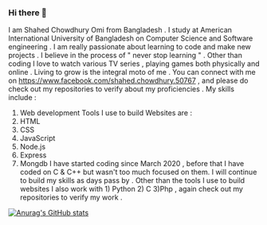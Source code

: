 ### Hi there 👋
I am Shahed Chowdhury Omi from Bangladesh . I study at American International University of Bangladesh on Computer Science and Software engineering . I am really passionate about learning to code and make new projects . 
I believe in the process of " never stop learning " .
Other than coding I love to watch various TV series , playing games both physically and online . Living to grow is the integral moto of me . 
You can connect with me on https://www.facebook.com/shahed.chowdhury.50767 , and please do check out my repositories to verify about my proficiencies . 
My skills include :
  1) Web development 
Tools I use to build Websites  are :
  1) HTML
  2) CSS
  3) JavaScript
  4) Node.js
  5) Express
  6) Mongdb
I have started coding since March 2020 , before that I have coded on C & C++ but wasn't too much focused on them. I will continue to build my skills as days pass by . 
Other than the tools I use to build websites I also work with 1) Python 2) C 3)Php , again check out my repositories to verify my work .



[![Anurag's GitHub stats](https://github-readme-stats.vercel.app/api?username=Shahed1998)](https://github.com/anuraghazra/github-readme-stats)



